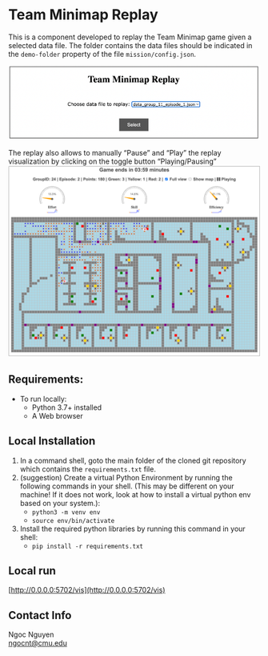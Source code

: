 # Team Minimap Replay
This is a component developed to replay the Team Minimap game given a selected data file. The folder contains the data files should be indicated in the `demo-folder` property of the file  `mission/config.json`. 

![File Selection](replay-instruction.png)

The replay also allows to manually “Pause” and “Play” the replay visualization by clicking on the toggle button “Playing/Pausing”
![Replay](replay.png)



## Requirements:
- To run locally:
    - Python 3.7+ installed
    - A Web browser


## Local Installation
1. In a command shell, goto the main folder of the cloned git repository which contains the `requirements.txt` file.
2. (suggestion) Create a virtual Python Environment by running the following commands in your shell. (This may be different on your machine!  If it does not work, look at how to install a virtual python env based on your system.):
    - `python3 -m venv env`
    - `source env/bin/activate`
3. Install the required python libraries by running this command in your shell:
    - `pip install -r requirements.txt`



## Local run
[http://0.0.0.0:5702/vis](http://0.0.0.0:5702/vis)

## Contact Info
Ngoc Nguyen\
ngocnt@cmu.edu